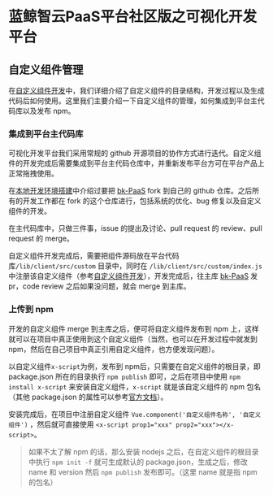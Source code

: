# 蓝鲸智云PaaS平台社区版之可视化开发平台

## 自定义组件管理

在[自定义组件开发](./dev_com.md)中，我们详细介绍了自定义组件的目录结构，开发过程以及生成代码后如何使用。这里我们主要介绍一下自定义组件的管理，如何集成到平台主代码库以及发布 npm。

### 集成到平台主代码库

可视化开发平台我们采用常规的 github 开源项目的协作方式进行迭代。自定义组件的开发完成后需要集成到平台主代码仓库中，并重新发布平台方可在平台产品上正常拖拽使用。

在[本地开发环境搭建](../install/dev_install.md)中介绍过要把 [bk-PaaS](https://github.com/Tencent/bk-PaaS) fork 到自己的 github 仓库。之后所有的开发工作都在 fork 的这个仓库进行，包括系统的优化、bug 修复以及自定义组件的开发。

在主代码库中，只做三件事，issue 的提出及讨论、pull request 的 review、pull request 的 merge。

自定义组件开发完成后，需要把组件源码放在平台代码库`/lib/client/src/custom` 目录中，同时在 `/lib/client/src/custom/index.js` 中注册该自定义组件（参考[自定义组件开发](./dev_com.md#自定义组件开发-1)），开发完成后，往主库 [bk-PaaS](https://github.com/Tencent/bk-PaaS) 发 pr，code review 之后如果没问题，就会 merge 到主库。

### 上传到 npm

开发的自定义组件 merge 到主库之后，便可将自定义组件发布到 npm 上，这样就可以在项目中真正使用到这个自定义组件（当然，也可以在开发过程中就发到 npm，然后在自己项目中真正引用自定义组件，也方便发现问题）。

以自定义组件`x-script`为例，发布到 npm后，只需要在自定义组件的根目录，即 package.json 所在的目录执行 `npm publish` 即可，之后在项目中使用 `npm install x-script` 来安装自定义组件，`x-script` 就是该自定义组件的 npm 包名（其他 package.json 的属性可以参考[官方文档](https://docs.npmjs.com/files/package.json)）。

安装完成后，在项目中注册自定义组件 `Vue.component('自定义组件名称', '自定义组件')` ，然后就可直接使用 `<x-script prop1="xxx" prop2="xxx"></x-script>`。

> 如果不太了解 npm 的话，那么安装 nodejs 之后，在自定义组件的根目录中执行 `npm init -f` 就可生成默认的 package.json，生成之后，修改 name 和 version 然后 `npm publish` 发布即可。（这里 name 就是指 npm 的包名）
